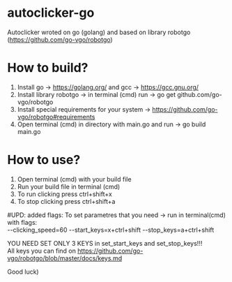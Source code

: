 # autoclicker-go
Autoclicker wroted on go (golang) and based on library robotgo (https://github.com/go-vgo/robotgo)
# How to build?
1) Install go -> https://golang.org/   and  gcc -> https://gcc.gnu.org/
2) Install library robotgo -> in terminal (cmd) run -> go get github.com/go-vgo/robotgo
3) Install special requirements for your system -> https://github.com/go-vgo/robotgo#requirements
4) Open terminal (cmd) in directory with main.go and run -> go build main.go

# How to use?
1) Open terminal (cmd) with your build file
2) Run your build file in terminal (cmd)
3) To run clicking press ctrl+shift+x
4) To stop clicking press ctrl+shift+a

#UPD:
added flags:
To set parametres that you need -> run in terminal(cmd) with flags:                  
--clicking_speed=60 --start_keys=x+ctrl+shift --stop_keys=a+ctrl+shift

YOU NEED SET ONLY 3 KEYS in set_start_keys and set_stop_keys!!!              
All keys you can find on https://github.com/go-vgo/robotgo/blob/master/docs/keys.md

Good luck)

